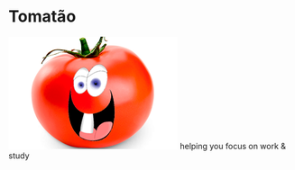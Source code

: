 # <h1>Tomatão</h1>

<img src="./icons/24692--ingredient_detail_ingredient-2.png">
helping you focus on work &amp; study
